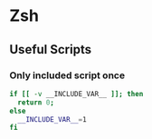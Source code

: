 # Zsh

## Useful Scripts
### Only included script once
```zsh
if [[ -v __INCLUDE_VAR__ ]]; then
  return 0;
else
  __INCLUDE_VAR__=1
fi
```
